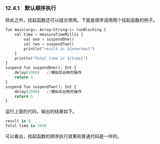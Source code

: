 ### 12.4.1　默认顺序执行

除此之外，挂起函数还可以组合使用。下面是顺序调用两个挂起函数的例子。

```python
fun main(args: Array<String>)= runBlocking {
    val time = measureTimeMillis {
        val one = suspendOne()
        val two = suspendTwo()
        println("result is ${one+two}")
    }
    println("Total time is ${time}")
}
suspend fun suspendOne(): Int {
    delay(1000)   //模拟后台耗时操作
    return 3
}
suspend fun suspendTwo(): Int {
    delay(2000)   //模拟后台耗时操作
    return 5
}
```

运行上面的代码，输出的结果如下。

```python
result is 8
Total time is 3048
```

可以看出，挂起函数的顺序执行效果和普通代码是一样的。

